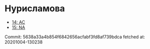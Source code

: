 # Нурисламова
- [14: AC](14.md)
- [15: NA](15.md)

Commit: 5638a33a4b854f6842656acfabf3fd8af739bdca
 fetched at: 20201004-130238
